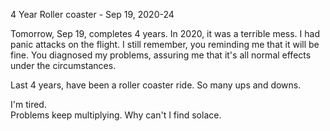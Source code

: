 4 Year Roller coaster - Sep 19, 2020-24

Tomorrow, Sep 19, completes 4 years.
In 2020, it was a terrible mess. I had panic attacks on the flight. I still remember,  you reminding me that it will be fine. You diagnosed my problems,  assuring me that it's all normal effects under the circumstances. 

Last 4 years, have been a roller coaster ride. So many ups and downs.

I'm tired.  
Problems keep multiplying. 
Why can't I find solace.